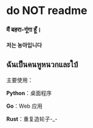 # do NOT readme
### मैं बहरा-गूंगा हूँ।
#### 저는 농아입니다
## ฉันเป็นคนหูหนวกและใบ้

主要使用：

**Python**：桌面程序

**Go**：Web 应用

**Rust**：重复造轮子-_-
